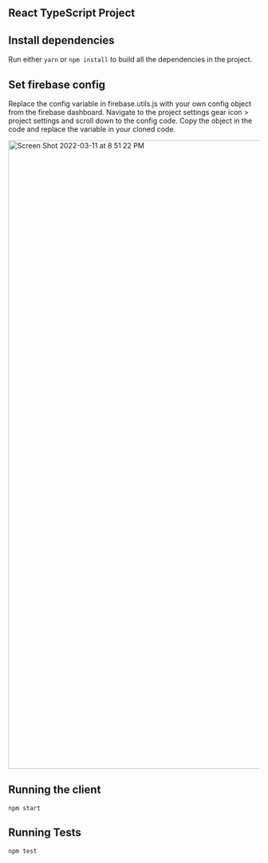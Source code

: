 ## React TypeScript Project

## Install dependencies

Run either `yarn` or `npm install` to build all the dependencies in the project.

## Set firebase config

Replace the config variable in firebase.utils.js with your own config object from the firebase dashboard. Navigate to the project settings gear icon > project settings and scroll down to the config code. Copy the object in the code and replace the variable in your cloned code.

<img width="1261" alt="Screen Shot 2022-03-11 at 8 51 22 PM" src="https://user-images.githubusercontent.com/10578605/157999158-10e921cc-9ee5-46f6-a0c5-1ae5686f54f3.png">

## Running the client

`npm start`

## Running Tests

`npm test`
